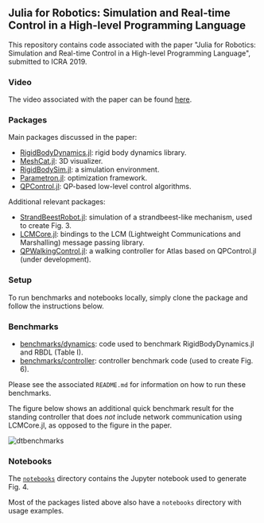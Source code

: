 ## Julia for Robotics: Simulation and Real-time Control in a High-level Programming Language

This repository contains code associated with the paper "Julia for Robotics: Simulation and Real-time Control in a High-level Programming Language", submitted to ICRA 2019.

### Video

The video associated with the paper can be found [here](https://player.vimeo.com/video/320647370).

### Packages

Main packages discussed in the paper:

* [RigidBodyDynamics.jl](https://github.com/JuliaRobotics/RigidBodyDynamics.jl): rigid body dynamics library.
* [MeshCat.jl](https://github.com/rdeits/MeshCat.jl): 3D visualizer.
* [RigidBodySim.jl](https://github.com/JuliaRobotics/RigidBodySim.jl): a simulation environment.
* [Parametron.jl](https://github.com/tkoolen/Parametron.jl): optimization framework.
* [QPControl.jl](https://github.com/tkoolen/QPControl.jl): QP-based low-level control algorithms.

Additional relevant packages:

* [StrandBeestRobot.jl](https://github.com/rdeits/StrandbeestRobot.jl): simulation of a strandbeest-like mechanism, used to create Fig. 3.
* [LCMCore.jl](https://github.com/JuliaRobotics/LCMCore.jl): bindings to the LCM (Lightweight Communications and Marshalling) message passing library.
* [QPWalkingControl.jl](https://github.com/tkoolen/QPWalkingControl.jl): a walking controller for Atlas based on QPControl.jl (under development).

### Setup

To run benchmarks and notebooks locally, simply clone the package and follow the instructions below.

### Benchmarks

* [benchmarks/dynamics](https://github.com/tkoolen/julia-robotics-paper-code/tree/master/benchmarks/dynamics): code used to benchmark RigidBodyDynamics.jl and RBDL (Table I).
* [benchmarks/controller](https://github.com/tkoolen/julia-robotics-paper-code/tree/master/benchmarks/controller): controller benchmark code (used to create Fig. 6).

Please see the associated `README.md` for information on how to run these benchmarks.

The figure below shows an additional quick benchmark result for the standing controller that does *not* include network communication using LCMCore.jl, as opposed to the figure in the paper.

![dtbenchmarks](https://raw.githubusercontent.com/tkoolen/QPControl.jl/tk/bench/notebooks/controller_dt_histogram.png)

### Notebooks

The [`notebooks`](https://github.com/tkoolen/julia-robotics-paper-code/tree/master/notebooks) directory contains the Jupyter notebook used to generate Fig. 4.

Most of the packages listed above also have a `notebooks` directory with usage examples.
